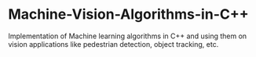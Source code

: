# Machine-Vision-Algorithms-in-C++

Implementation of Machine learning algorithms in C++ and using them on vision applications like pedestrian detection, object tracking, etc.
